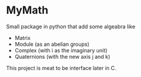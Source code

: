 # MyMath
Small package in python that add some algeabra like
- Matrix
- Module (as an abelian groups)
- Complex (with i as the imaginary unit)
- Quaternions (with the new axis j and k)

This project is meat to be interface later in C.
